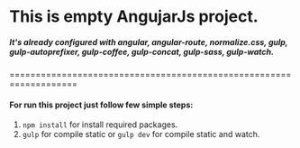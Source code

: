# This is empty AngujarJs project.
##### It's already configured with **angular**, **angular-route**, **normalize.css**, **gulp**, **gulp-autoprefixer**, **gulp-coffee**, **gulp-concat**, **gulp-sass**, **gulp-watch**.
===================================================================

#### For run this project just follow few simple steps:
1. `npm install` for install required packages.
2. `gulp` for compile static or `gulp dev` for compile static and watch.